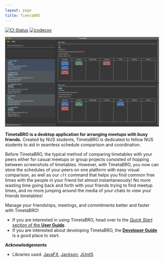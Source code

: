 ```yaml
---
layout: page
title: TimetaBRO
---
```


[![CI Status](https://github.com/AY2324S1-CS2103T-W12-4/tp/workflows/Java%20CI/badge.svg)](https://github.com/AY2324S1-CS2103T-W12-4/tp/actions)
[![codecov](https://codecov.io/gh/AY2324S1-CS2103-W12-4/tp/branch/master/graph/badge.svg)](https://codecov.io/gh/AY2324S1-CS2103-W12-4/tp)

![Ui](images/Ui-Final.png)

**TimetaBRO is a desktop application for arranging meetups with busy friends.**
Created by NUS students, TimetaBRO is dedicated to fellow NUS students to aid in
seamless schedule comparison and coordination.

Before TimetaBRO, the typical method of comparing timetables with your peers 
either for casual meetups or group projects consisted of hopping between screenshots of timetables. 
However, with TimetaBRO, you now can store the schedules of your peers on one platform with easy visual comparison, 
as well as our `cft` command that helps you find common free times
with the people in your friend list almost instantaneously!
No more wasting time going back and forth with your friends trying to find meetup times, 
and no more jumping around the media of your chats to view your friends timetables!

Manage your friendships, meetings, and commitments better and faster with TimetaBRO!

* If you are interested in using TimetaBRO, head over to the [_Quick Start_ section of the **User Guide**](UserGuide.html#quick-start).
* If you are interested about developing TimetaBRO, the [**Developer Guide**](DeveloperGuide.html) is a good place to start.

**Acknowledgements**

* Libraries used: [JavaFX](https://openjfx.io/), [Jackson](https://github.com/FasterXML/jackson), [JUnit5](https://github.com/junit-team/junit5)
